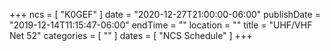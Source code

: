 +++
ncs = [ "K0GEF" ]
date = "2020-12-27T21:00:00-06:00"
publishDate = "2019-12-14T11:15:47-06:00"
endTime = ""
location = ""
title = "UHF/VHF Net 52"
categories = [ "" ]
dates = [ "NCS Schedule" ]
+++
